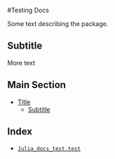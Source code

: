 
#Testing Docs


Some text describing the package.


<a id='Subtitle-1'></a>

## Subtitle


More text


<a id='Main-Section-1'></a>

## Main Section

- [Title](sec/test.md#Title-1)
    - [Subtitle](sec/test.md#Subtitle-1)


<a id='Index-1'></a>

## Index

- [`Julia_docs_test.test`](sec/test.md#Julia_docs_test.test)

